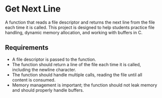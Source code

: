 # Get Next Line

A function that reads a file descriptor and returns the next line from the file each time it is called. This project is designed to help students practice file handling, dynamic memory allocation, and working with buffers in C.

## Requirements

- A file descriptor is passed to the function.
- The function should return a line of the file each time it is called, including the newline character.
- The function should handle multiple calls, reading the file until all content is consumed.
- Memory management is important; the function should not leak memory and should properly handle buffers.

